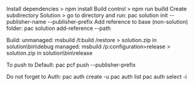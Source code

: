 Install dependencies > npm install
Build control > npm run builld
Create subdirectory Solution > go to directory and run:
pac solution init --publisher-name <developer> --publisher-prefix <dev>
Add reference to base (non-solution) folder:
pac solution add-reference --path <path to base control folder>

Build:
unmanaged: msbuild /t:build /restore > solution.zip in solution\bin\debug
managed: msbuild /p:configuration=release > solution.zip in solution\bin\release

To push to Default:
pac pcf push --publisher-prefix <publusher-prefix>

Do not forget to Auth:
pac auth create -u <org url>
pac auth list
pac auth select -i <index>






